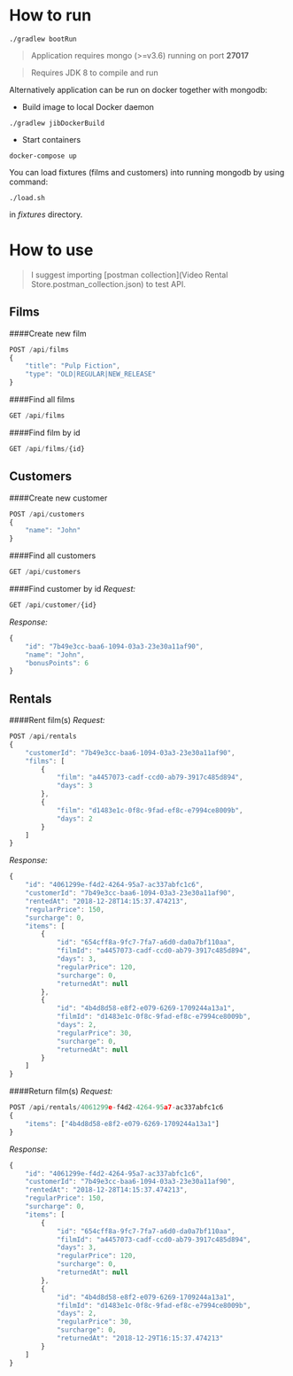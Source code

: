# How to run


```
./gradlew bootRun
```
> Application requires mongo (>=v3.6) running on port **27017**

> Requires JDK 8 to compile and run

Alternatively application can be run on docker together with mongodb:

- Build image to local Docker daemon
```
./gradlew jibDockerBuild
```
- Start containers 
```
docker-compose up
```
You can load fixtures (films and customers) into running mongodb by using command:
```
./load.sh
```
in _fixtures_ directory.

# How to use

> I suggest importing [postman collection](Video Rental Store.postman_collection.json) to test API.

## Films

####Create new film
```javascript
POST /api/films
{
	"title": "Pulp Fiction",
	"type": "OLD|REGULAR|NEW_RELEASE"
}
```

####Find all films
```javascript
GET /api/films
```

####Find film by id
```javascript
GET /api/films/{id}
```

## Customers
####Create new customer
```javascript
POST /api/customers
{
	"name": "John"
}
```

####Find all customers
```javascript
GET /api/customers
```

####Find customer by id
*Request:*
```javascript
GET /api/customer/{id}
```
*Response:*
```javascript
{
    "id": "7b49e3cc-baa6-1094-03a3-23e30a11af90",
    "name": "John",
    "bonusPoints": 6
}
```

## Rentals

####Rent film(s)
*Request:*
```javascript
POST /api/rentals
{
    "customerId": "7b49e3cc-baa6-1094-03a3-23e30a11af90",
    "films": [
        {
            "film": "a4457073-cadf-ccd0-ab79-3917c485d894",
            "days": 3
        },
        {
            "film": "d1483e1c-0f8c-9fad-ef8c-e7994ce8009b",
            "days": 2
        }
    ]
}
```

*Response:*
```javascript
{
    "id": "4061299e-f4d2-4264-95a7-ac337abfc1c6",
    "customerId": "7b49e3cc-baa6-1094-03a3-23e30a11af90",
    "rentedAt": "2018-12-28T14:15:37.474213",
    "regularPrice": 150,
    "surcharge": 0,
    "items": [
        {
            "id": "654cff8a-9fc7-7fa7-a6d0-da0a7bf110aa",
            "filmId": "a4457073-cadf-ccd0-ab79-3917c485d894",
            "days": 3,
            "regularPrice": 120,
            "surcharge": 0,
            "returnedAt": null
        },
        {
            "id": "4b4d8d58-e8f2-e079-6269-1709244a13a1",
            "filmId": "d1483e1c-0f8c-9fad-ef8c-e7994ce8009b",
            "days": 2,
            "regularPrice": 30,
            "surcharge": 0,
            "returnedAt": null
        }
    ]
}
```

####Return film(s)
*Request:*
```javascript
POST /api/rentals/4061299e-f4d2-4264-95a7-ac337abfc1c6
{
    "items": ["4b4d8d58-e8f2-e079-6269-1709244a13a1"]
}
```

*Response:*
```javascript
{
    "id": "4061299e-f4d2-4264-95a7-ac337abfc1c6",
    "customerId": "7b49e3cc-baa6-1094-03a3-23e30a11af90",
    "rentedAt": "2018-12-28T14:15:37.474213",
    "regularPrice": 150,
    "surcharge": 0,
    "items": [
        {
            "id": "654cff8a-9fc7-7fa7-a6d0-da0a7bf110aa",
            "filmId": "a4457073-cadf-ccd0-ab79-3917c485d894",
            "days": 3,
            "regularPrice": 120,
            "surcharge": 0,
            "returnedAt": null
        },
        {
            "id": "4b4d8d58-e8f2-e079-6269-1709244a13a1",
            "filmId": "d1483e1c-0f8c-9fad-ef8c-e7994ce8009b",
            "days": 2,
            "regularPrice": 30,
            "surcharge": 0,
            "returnedAt": "2018-12-29T16:15:37.474213"
        }
    ]
}
```

